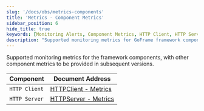 ```yaml
---
slug: '/docs/obs/metrics-components'
title: 'Metrics - Component Metrics'
sidebar_position: 6
hide_title: true
keywords: [Monitoring Alerts, Component Metrics, HTTP Client, HTTP Server, Monitoring Metrics, GoFrame, GoFrame Framework, WEB Service Development, Advanced Features, Performance Monitoring]
description: "Supported monitoring metrics for GoFrame framework components, including HTTP Client and HTTP Server. Readers can access more detailed monitoring metrics information through the document links. Metrics for other components will be provided in subsequent versions to ensure comprehensive system performance monitoring."
---
```


Supported monitoring metrics for the framework components, with other component metrics to be provided in subsequent versions.

| Component | Document Address |
| --- | --- |
| `HTTP Client` | [HTTPClient - Metrics](../../WEB服务开发/HTTPClient/HTTPClient-监控指标.md) |
| `HTTP Server` | [HTTPServer - Metrics](../../WEB服务开发/高级特性/HTTPServer-监控指标.md) |